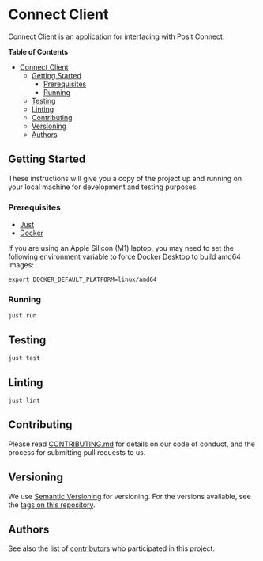 # Connect Client

Connect Client is an application for interfacing with Posit Connect.

<!-- markdown-toc start - Don't edit this section. Run M-x markdown-toc-refresh-toc -->
**Table of Contents**

- [Connect Client](#connect-client)
    - [Getting Started](#getting-started)
        - [Prerequisites](#prerequisites)
        - [Running](#running)
    - [Testing](#testing)
    - [Linting](#linting)
    - [Contributing](#contributing)
    - [Versioning](#versioning)
    - [Authors](#authors)

<!-- markdown-toc end -->

## Getting Started

These instructions will give you a copy of the project up and running on
your local machine for development and testing purposes.

### Prerequisites

- [Just](https://just.systems)
- [Docker](https://www.docker.com)

If you are using an Apple Silicon (M1) laptop, you may need to set the following environment variable to force Docker Desktop to build amd64 images:

```shell
export DOCKER_DEFAULT_PLATFORM=linux/amd64
```

### Running

```shell
just run
```

## Testing

```shell
just test
```

## Linting

```shell
just lint
```


## Contributing

Please read [CONTRIBUTING.md](CONTRIBUTING.md) for details on our code
of conduct, and the process for submitting pull requests to us.

## Versioning

We use [Semantic Versioning](http://semver.org/) for versioning. For the versions
available, see the [tags on this repository](https://github.com/rstudio/publishing-client/tags).

## Authors

See also the list of [contributors](https://github.com/rstudio/publishing-client/contributors)
who participated in this project.
